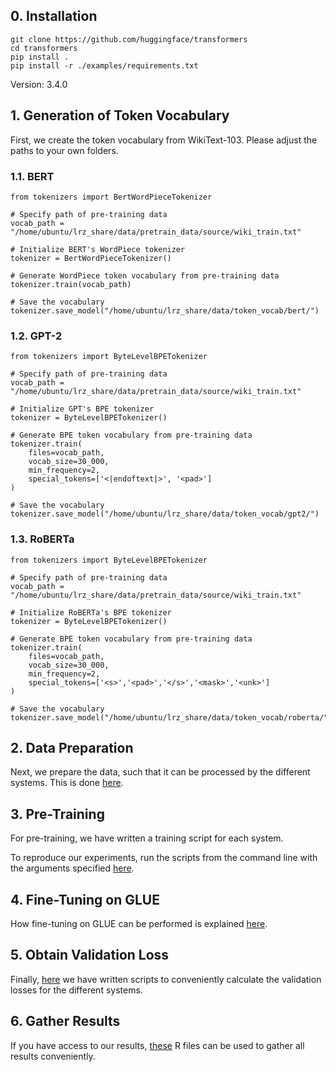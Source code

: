 
## 0. Installation

```
git clone https://github.com/huggingface/transformers
cd transformers
pip install .
pip install -r ./examples/requirements.txt
```

Version: 3.4.0

## 1. Generation of Token Vocabulary

First, we create the token vocabulary from WikiText-103. Please adjust the paths to your own folders.

### 1.1. BERT
```
from tokenizers import BertWordPieceTokenizer

# Specify path of pre-training data
vocab_path = "/home/ubuntu/lrz_share/data/pretrain_data/source/wiki_train.txt"

# Initialize BERT's WordPiece tokenizer 
tokenizer = BertWordPieceTokenizer()

# Generate WordPiece token vocabulary from pre-training data
tokenizer.train(vocab_path)

# Save the vocabulary
tokenizer.save_model("/home/ubuntu/lrz_share/data/token_vocab/bert/")
```

### 1.2. GPT-2
```
from tokenizers import ByteLevelBPETokenizer

# Specify path of pre-training data
vocab_path = "/home/ubuntu/lrz_share/data/pretrain_data/source/wiki_train.txt"

# Initialize GPT's BPE tokenizer 
tokenizer = ByteLevelBPETokenizer()

# Generate BPE token vocabulary from pre-training data
tokenizer.train(
    files=vocab_path, 
    vocab_size=30_000, 
    min_frequency=2, 
    special_tokens=['<|endoftext|>', '<pad>']
)

# Save the vocabulary
tokenizer.save_model("/home/ubuntu/lrz_share/data/token_vocab/gpt2/")

```

### 1.3. RoBERTa
```
from tokenizers import ByteLevelBPETokenizer

# Specify path of pre-training data
vocab_path = "/home/ubuntu/lrz_share/data/pretrain_data/source/wiki_train.txt"

# Initialize RoBERTa's BPE tokenizer 
tokenizer = ByteLevelBPETokenizer()

# Generate BPE token vocabulary from pre-training data
tokenizer.train(
    files=vocab_path, 
    vocab_size=30_000, 
    min_frequency=2, 
    special_tokens=['<s>','<pad>','</s>','<mask>','<unk>']
)

# Save the vocabulary
tokenizer.save_model("/home/ubuntu/lrz_share/data/token_vocab/roberta/")
```

## 2. Data Preparation

Next, we prepare the data, such that it can be processed by the different systems. This is done [here](https://github.com/PMSchulze/masters_thesis/tree/master/data_preparation).

## 3. Pre-Training

For pre-training, we have written a training script for each system. 

To reproduce our experiments, run the scripts from the command line with the arguments specified [here](https://github.com/PMSchulze/masters_thesis/tree/master/pretraining).

## 4. Fine-Tuning on GLUE

How fine-tuning on GLUE can be performed is explained [here](https://github.com/PMSchulze/masters_thesis/tree/master/glue).

## 5. Obtain Validation Loss

Finally, [here](https://github.com/PMSchulze/masters_thesis/tree/master/evaluation) we have written scripts to conveniently calculate the validation losses for the different systems.

## 6. Gather Results

If you have access to our results, [these](https://github.com/PMSchulze/masters_thesis/tree/master/results) R files can be used to gather all results conveniently. 
